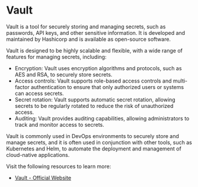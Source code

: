 # Vault

Vault is a tool for securely storing and managing secrets, such as passwords, API keys, and other sensitive information. It is developed and maintained by Hashicorp and is available as open-source software.


Vault is designed to be highly scalable and flexible, with a wide range of features for managing secrets, including:

* Encryption: Vault uses encryption algorithms and protocols, such as AES and RSA, to securely store secrets.
* Access controls: Vault supports role-based access controls and multi-factor authentication to ensure that only authorized users or systems can access secrets.
* Secret rotation: Vault supports automatic secret rotation, allowing secrets to be regularly rotated to reduce the risk of unauthorized access.
* Auditing: Vault provides auditing capabilities, allowing administrators to track and monitor access to secrets.

Vault is commonly used in DevOps environments to securely store and manage secrets, and it is often used in conjunction with other tools, such as Kubernetes and Helm, to automate the deployment and management of cloud-native applications.


Visit the following resources to learn more:

- [Vault - Official Website](https://www.vaultproject.io/)




